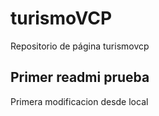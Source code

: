 # turismoVCP
Repositorio de página turismovcp 
## Primer readmi prueba

Primera modificacion desde local
